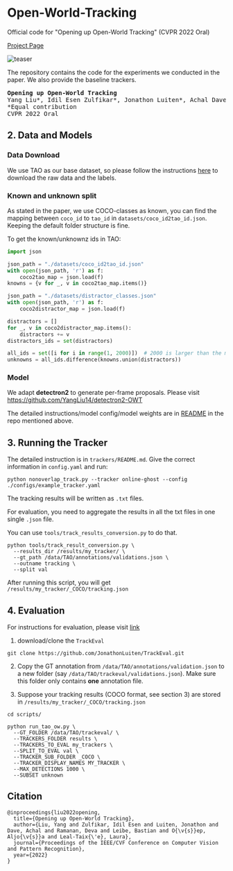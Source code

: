 # Open-World-Tracking
Official code for "Opening up Open-World Tracking" (CVPR 2022 Oral) 

[Project Page](https://openworldtracking.github.io/)

![teaser](assets/teaser.png)


The repository contains the code for the experiments we conducted
in the paper. We also provide the baseline trackers.

<pre><b>Opening up Open-World Tracking</b>
Yang Liu*, Idil Esen Zulfikar*, Jonathon Luiten*, Achal Dave*, Deva Ramanan, Bastian Leibe, Aljoša Ošep, Laura Leal-Taixé
<t><t>*Equal contribution
CVPR 2022 Oral</pre>


## 2. Data and Models

### Data Download
We use TAO as our base dataset, so please follow the instructions [here](https://motchallenge.net/tao_download.php) 
to download the raw data and the labels.

### Known and unknown split
As stated in the paper, we use COCO-classes as known, you can find the mapping between
`coco_id` to `tao_id` in `datasets/coco_id2tao_id.json`.
Keeping the default folder structure is fine.



To get the known/unknownz ids in TAO:
```python
import json

json_path = "./datasets/coco_id2tao_id.json"
with open(json_path, 'r') as f:
    coco2tao_map = json.load(f)
knowns = {v for _, v in coco2tao_map.items()}

json_path = "./datasets/distractor_classes.json"
with open(json_path, 'r') as f:
    coco2distractor_map = json.load(f)

distractors = []
for _, v in coco2distractor_map.items():
    distractors += v
distractors_ids = set(distractors)

all_ids = set([i for i in range(1, 2000)])  # 2000 is larger than the max category id in TAO-OW.
unknowns = all_ids.difference(knowns.union(distractors))
```

### Model
We adapt **detectron2** to generate per-frame proposals.
Please visit https://github.com/YangLiu14/detectron2-OWT

The detailed instructions/model config/model weights are in 
[README](https://github.com/YangLiu14/detectron2-OWT/blob/master/README.md) 
in the repo mentioned above.

## 3. Running the Tracker
The detailed instruction is in `trackers/README.md`.
Give the correct information in `config.yaml` and run:
```
python nonoverlap_track.py --tracker online-ghost --config ./configs/example_tracker.yaml
```
The tracking results will be written as `.txt` files.

For evaluation, you need to aggregate the results in all the txt files in 
one single `.json` file.

You can use `tools/track_results_conversion.py` to do that.
```shell
python tools/track_result_conversion.py \
  --results_dir /results/my_tracker/ \
  --gt_path /data/TAO/annotations/validations.json \
  --outname tracking \
  --split val
```

After running this script, you will get `/results/my_tracker/_COCO/tracking.json`


## 4. Evaluation
For instructions for evaluation, please visit [link](https://github.com/JonathonLuiten/TrackEval/blob/master/docs/OpenWorldTracking-Official/Readme.md)

1. download/clone the `TrackEval` 
```
git clone https://github.com/JonathonLuiten/TrackEval.git
```
2. Copy the GT annotation from `/data/TAO/annotations/validation.json` to a new folder (say `/data/TAO/trackeval/validations.json`).
Make sure this folder only contains **one** annotation file.

3. Suppose your tracking results (COCO format, see section 3) are stored in `/results/my_tracker/_COCO/tracking.json`
```shell
cd scripts/

python run_tao_ow.py \
  --GT_FOLDER /data/TAO/trackeval/ \
  --TRACKERS_FOLDER results \
  --TRACKERS_TO_EVAL my_trackers \
  --SPLIT_TO_EVAL val \
  --TRACKER_SUB_FOLDER _COCO \
  --TRACKER_DISPLAY_NAMES MY_TRACKER \
  --MAX_DETECTIONS 1000 \
  --SUBSET unknown
```


## Citation
```
@inproceedings{liu2022opening,
  title={Opening up Open-World Tracking},
  author={Liu, Yang and Zulfikar, Idil Esen and Luiten, Jonathon and Dave, Achal and Ramanan, Deva and Leibe, Bastian and O{\v{s}}ep, Aljo{\v{s}}a and Leal-Taix{\'e}, Laura},
  journal={Proceedings of the IEEE/CVF Conference on Computer Vision and Pattern Recognition},
  year={2022}
}
```